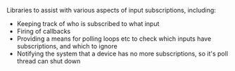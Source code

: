 Libraries to assist with various aspects of input subscriptions, including:  

* Keeping track of who is subscribed to what input  
* Firing of callbacks 
* Providing a means for polling loops etc to check which inputs have subscriptions, and which to ignore  
* Notifying the system that a device has no more subscriptions, so it's poll thread can shut down
